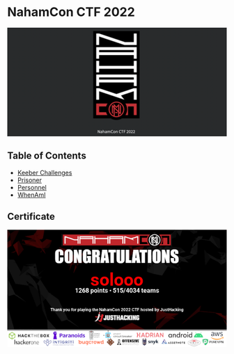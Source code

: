 # NahamCon CTF 2022

![](images/banner.png)

## Table of Contents

- [Keeber Challenges](Keeber.md)
- [Prisoner](Prisoner.md)
- [Personnel](Personnel.md)
- [WhenAmI](Whenami.md)

## Certificate

![](images/nahamcon-cert.png)